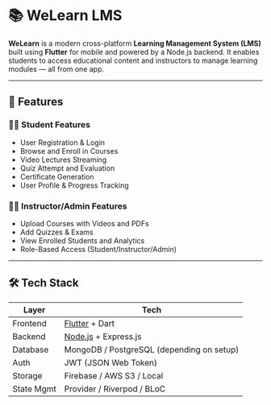 # 📚 WeLearn LMS

**WeLearn** is a modern cross-platform **Learning Management System (LMS)** built using **Flutter** for mobile and powered by a Node.js backend. It enables students to access educational content and instructors to manage learning modules — all from one app.

---

## 🚀 Features

### 👨‍🎓 Student Features
- User Registration & Login
- Browse and Enroll in Courses
- Video Lectures Streaming
- Quiz Attempt and Evaluation
- Certificate Generation
- User Profile & Progress Tracking

### 👩‍🏫 Instructor/Admin Features
- Upload Courses with Videos and PDFs
- Add Quizzes & Exams
- View Enrolled Students and Analytics
- Role-Based Access (Student/Instructor/Admin)

---

## 🛠️ Tech Stack

| Layer        | Tech                                |
|--------------|--------------------------------------|
| Frontend     | [Flutter](https://flutter.dev/) + Dart |
| Backend      | [Node.js](https://nodejs.org/) + Express.js |
| Database     | MongoDB / PostgreSQL (depending on setup) |
| Auth         | JWT (JSON Web Token)                |
| Storage      | Firebase / AWS S3 / Local           |
| State Mgmt   | Provider / Riverpod / BLoC           |

